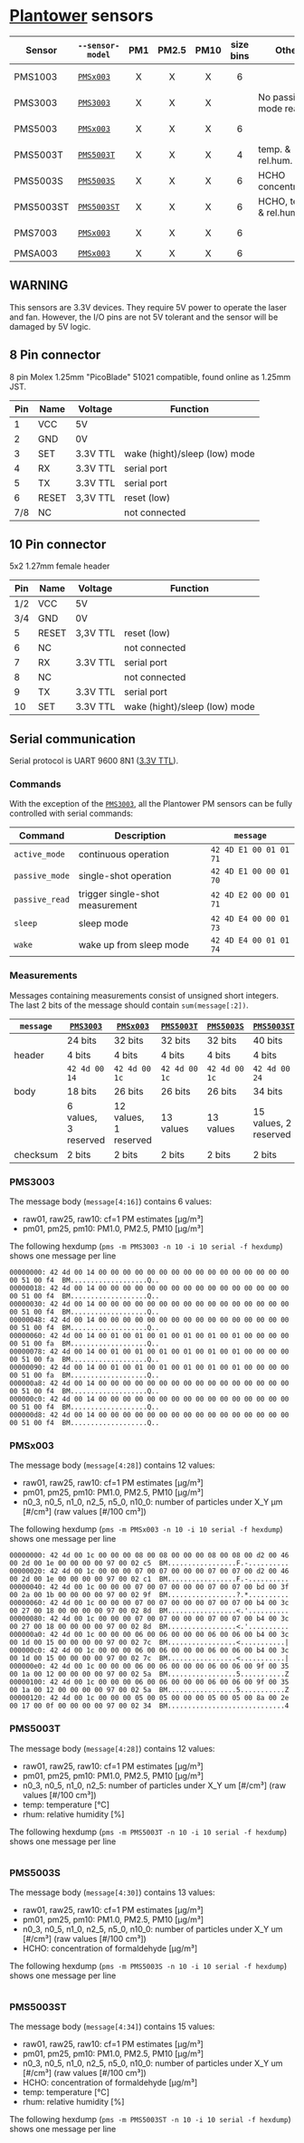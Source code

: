 # [Plantower][] sensors

| Sensor    | `--sensor-model` |  PM1  | PM2.5 | PM10  | size bins | Other                  | Datasheet                     | Dimensions   | Connector  |
| --------- | ---------------- | :---: | :---: | :---: | :-------: | ---------------------- | ----------------------------- | ------------ | ---------- |
| PMS1003   | [`PMSx003`][]    |   X   |   X   |   X   |     6     |                        | [en][g1_aqmd],  [cn][g1_lcsc] | 42x65x23 mm³ | [8 pin][]  |
| PMS3003   | [`PMS3003`][]    |   X   |   X   |   X   |           | No passive mode read   | [en][g3_aqmon], [cn][g3_lcsc] | 43x50x21 mm³ | [8 pin][]  |
| PMS5003   | [`PMSx003`][]    |   X   |   X   |   X   |     6     |                        | [en][g5_aqmd],  [cn][g5_lcsc] | 38x50x21 mm³ | [8 pin][]  |
| PMS5003T  | [`PMS5003T`][]   |   X   |   X   |   X   |     4     | temp. & rel.hum.       |                               | 38x50x21 mm³ | [8 pin][]  |
| PMS5003S  | [`PMS5003S`][]   |   X   |   X   |   X   |     6     | HCHO concentration     |                               | 38x50x21 mm³ | [8 pin][]  |
| PMS5003ST | [`PMS5003ST`][]  |   X   |   X   |   X   |     6     | HCHO, temp. & rel.hum. |                               | 38x50x21 mm³ | [8 pin][]  |
| PMS7003   | [`PMSx003`][]    |   X   |   X   |   X   |     6     |                        | [cn][g7_lcsc]                 | 37x48x12 mm³ | [10 pin][] |
| PMSA003   | [`PMSx003`][]    |   X   |   X   |   X   |     6     |                        | [cn][gA_lcsc]                 |              | [10 pin][] |

[plantower]:  http://www.plantower.com/
[g1_aqmd]:    http://www.aqmd.gov/docs/default-source/aq-spec/resources-page/plantower-pms1003-manual_v2-5.pdf?sfvrsn=2
[g5_aqmd]:    http://www.aqmd.gov/docs/default-source/aq-spec/resources-page/plantower-pms5003-manual_v2-3.pdf?sfvrsn=2
[g3_aqmon]:   https://github.com/avaldebe/AQmon/raw/master/Documents/PMS3003_LOGOELE.pdf
[g5_aqmon]:   https://github.com/avaldebe/AQmon/raw/master/Documents/PMS5003_LOGOELE.pdf
[g1_lcsc]:    https://datasheet.lcsc.com/szlcsc/PMS1003_C89289.pdf
[g3_lcsc]:    https://datasheet.lcsc.com/szlcsc/PMS3003_C87024.pdf
[g5_lcsc]:    https://datasheet.lcsc.com/szlcsc/PMS5003_C91431.pdf
[g7_lcsc]:    https://datasheet.lcsc.com/szlcsc/PMS7003_C84815.pdf
[gA_lcsc]:    https://datasheet.lcsc.com/szlcsc/PMSA003-A_C132744.pdf

[`PMSx003`]:  #PMSx003
[`PMS3003`]:  #PMS3003
[`PMS5003T`]: #PMS5003T
[`PMS5003S`]: #PMS5003S
[`PMS5003ST`]:#PMS5003ST
[8 pin]:      #8_Pin_connector
[10 pin]:     #10_Pin_connector

## WARNING

This sensors are 3.3V devices. They require 5V power to operate the laser and fan.
However, the I/O pins are not 5V tolerant and the sensor will be damaged by 5V logic.

## 8 Pin connector

8 pin Molex 1.25mm "PicoBlade" 51021 compatible, found online as 1.25mm JST.

| Pin | Name  | Voltage  | Function                      |
| --- | ----- | -------- | ----------------------------- |
| 1   | VCC   | 5V       |
| 2   | GND   | 0V       |
| 3   | SET   | 3.3V TTL | wake (hight)/sleep (low) mode |
| 4   | RX    | 3.3V TTL | serial port                   |
| 5   | TX    | 3.3V TTL | serial port                   |
| 6   | RESET | 3,3V TTL | reset (low)                   |
| 7/8 | NC    |          | not connected                 |

## 10 Pin connector

5x2 1.27mm female header

| Pin | Name  | Voltage  | Function                      |
| --- | ----- | -------- | ----------------------------- |
| 1/2 | VCC   | 5V       |
| 3/4 | GND   | 0V       |
| 5   | RESET | 3,3V TTL | reset (low)                   |
| 6   | NC    |          | not connected                 |
| 7   | RX    | 3.3V TTL | serial port                   |
| 8   | NC    |          | not connected                 |
| 9   | TX    | 3.3V TTL | serial port                   |
| 10  | SET   | 3.3V TTL | wake (hight)/sleep (low) mode |

## Serial communication

Serial protocol is UART 9600 8N1 ([3.3V TTL](#warning)).

### Commands

With the exception of the [`PMS3003`][], all the Plantower PM sensors
can be fully controlled with serial commands:

| Command        | Description                     | `message`              |
| -------------- | ------------------------------- | ---------------------- |
| `active_mode`  | continuous operation            | `42 4D E1 00 01 01 71` |
| `passive_mode` | single-shot operation           | `42 4D E1 00 00 01 70` |
| `passive_read` | trigger single-shot measurement | `42 4D E2 00 00 01 71` |
| `sleep`        | sleep mode                      | `42 4D E4 00 00 01 73` |
| `wake`         | wake up from sleep mode         | `42 4D E4 00 01 01 74` |

### Measurements

Messages containing measurements consist of unsigned short integers.
The last 2 bits of the message should contain `sum(message[:2])`.

| `message` | [`PMS3003`][]        | [`PMSx003`][]         | [`PMS5003T`][] | [`PMS5003S`][] | [`PMS5003ST`][]       |
| --------- | -------------------- | --------------------- | -------------- | -------------- | --------------------- |
|           | 24 bits              | 32 bits               | 32 bits        | 32 bits        | 40 bits               |
| header    | 4 bits               | 4 bits                | 4 bits         | 4 bits         | 4 bits                |
|           | `42 4d 00 14`        | `42 4d 00 1c`         | `42 4d 00 1c`  | `42 4d 00 1c`  | `42 4d 00 24`         |
| body      | 18 bits              | 26 bits               | 26 bits        | 26 bits        | 34 bits               |
|           | 6 values, 3 reserved | 12 values, 1 reserved | 13 values      | 13 values      | 15 values, 2 reserved |
| checksum  | 2 bits               | 2 bits                | 2 bits         | 2 bits         | 2 bits                |

### PMS3003

The message body (`message[4:16]`) contains 6 values:

- raw01, raw25, raw10: cf=1 PM estimates [μg/m³]
- pm01, pm25, pm10: PM1.0, PM2.5, PM10 [μg/m³]

The following hexdump (`pms -m PMS3003 -n 10 -i 10 serial -f hexdump`) shows one message per line

```hexdump
00000000: 42 4d 00 14 00 00 00 00 00 00 00 00 00 00 00 00 00 00 00 00 00 51 00 f4  BM...................Q..
00000018: 42 4d 00 14 00 00 00 00 00 00 00 00 00 00 00 00 00 00 00 00 00 51 00 f4  BM...................Q..
00000030: 42 4d 00 14 00 00 00 00 00 00 00 00 00 00 00 00 00 00 00 00 00 51 00 f4  BM...................Q..
00000048: 42 4d 00 14 00 00 00 00 00 00 00 00 00 00 00 00 00 00 00 00 00 51 00 f4  BM...................Q..
00000060: 42 4d 00 14 00 01 00 01 00 01 00 01 00 01 00 01 00 00 00 00 00 51 00 fa  BM...................Q..
00000078: 42 4d 00 14 00 01 00 01 00 01 00 01 00 01 00 01 00 00 00 00 00 51 00 fa  BM...................Q..
00000090: 42 4d 00 14 00 01 00 01 00 01 00 01 00 01 00 01 00 00 00 00 00 51 00 fa  BM...................Q..
000000a8: 42 4d 00 14 00 00 00 00 00 00 00 00 00 00 00 00 00 00 00 00 00 51 00 f4  BM...................Q..
000000c0: 42 4d 00 14 00 00 00 00 00 00 00 00 00 00 00 00 00 00 00 00 00 51 00 f4  BM...................Q..
000000d8: 42 4d 00 14 00 00 00 00 00 00 00 00 00 00 00 00 00 00 00 00 00 51 00 f4  BM...................Q..
```

### PMSx003

The message body (`message[4:28]`) contains 12 values:

- raw01, raw25, raw10: cf=1 PM estimates [μg/m³]
- pm01, pm25, pm10: PM1.0, PM2.5, PM10 [μg/m³]
- n0_3, n0_5, n1_0, n2_5, n5_0, n10_0: number of particles under X_Y μm [#/cm³] (raw values [#/100 cm³])

The following hexdump (`pms -m PMSx003 -n 10 -i 10 serial -f hexdump`) shows one message per line

```hexdump
00000000: 42 4d 00 1c 00 00 00 08 00 08 00 00 00 08 00 08 00 d2 00 46 00 2d 00 1e 00 00 00 00 97 00 02 c5  BM.................F.-..........
00000020: 42 4d 00 1c 00 00 00 07 00 07 00 00 00 07 00 07 00 d2 00 46 00 2d 00 1e 00 00 00 00 97 00 02 c1  BM.................F.-..........
00000040: 42 4d 00 1c 00 00 00 07 00 07 00 00 00 07 00 07 00 bd 00 3f 00 2a 00 1b 00 00 00 00 97 00 02 9f  BM.................?.*..........
00000060: 42 4d 00 1c 00 00 00 07 00 07 00 00 00 07 00 07 00 b4 00 3c 00 27 00 18 00 00 00 00 97 00 02 8d  BM.................<.'..........
00000080: 42 4d 00 1c 00 00 00 07 00 07 00 00 00 07 00 07 00 b4 00 3c 00 27 00 18 00 00 00 00 97 00 02 8d  BM.................<.'..........
000000a0: 42 4d 00 1c 00 00 00 06 00 06 00 00 00 06 00 06 00 b4 00 3c 00 1d 00 15 00 00 00 00 97 00 02 7c  BM.................<...........|
000000c0: 42 4d 00 1c 00 00 00 06 00 06 00 00 00 06 00 06 00 b4 00 3c 00 1d 00 15 00 00 00 00 97 00 02 7c  BM.................<...........|
000000e0: 42 4d 00 1c 00 00 00 06 00 06 00 00 00 06 00 06 00 9f 00 35 00 1a 00 12 00 00 00 00 97 00 02 5a  BM.................5...........Z
00000100: 42 4d 00 1c 00 00 00 06 00 06 00 00 00 06 00 06 00 9f 00 35 00 1a 00 12 00 00 00 00 97 00 02 5a  BM.................5...........Z
00000120: 42 4d 00 1c 00 00 00 05 00 05 00 00 00 05 00 05 00 8a 00 2e 00 17 00 0f 00 00 00 00 97 00 02 34  BM.............................4
```

### PMS5003T

The message body (`message[4:28]`) contains 12 values:

- raw01, raw25, raw10: cf=1 PM estimates [μg/m³]
- pm01, pm25, pm10: PM1.0, PM2.5, PM10 [μg/m³]
- n0_3, n0_5, n1_0, n2_5: number of particles under X_Y um [#/cm³] (raw values [#/100 cm³])
- temp: temperature [°C]
- rhum: relative humidity [%]

The following hexdump (`pms -m PMS5003T -n 10 -i 10 serial -f hexdump`) shows one message per line

```hexdump
```

### PMS5003S

The message body (`message[4:30]`) contains 13 values:

- raw01, raw25, raw10: cf=1 PM estimates [μg/m³]
- pm01, pm25, pm10: PM1.0, PM2.5, PM10 [μg/m³]
- n0_3, n0_5, n1_0, n2_5, n5_0, n10_0: number of particles under X_Y um [#/cm³] (raw values [#/100 cm³])
- HCHO: concentration of formaldehyde [μg/m³]

The following hexdump (`pms -m PMS5003S -n 10 -i 10 serial -f hexdump`) shows one message per line

```hexdump
```

### PMS5003ST

The message body (`message[4:34]`) contains 15 values:

- raw01, raw25, raw10: cf=1 PM estimates [μg/m³]
- pm01, pm25, pm10: PM1.0, PM2.5, PM10 [μg/m³]
- n0_3, n0_5, n1_0, n2_5, n5_0, n10_0: number of particles under X_Y um [#/cm³] (raw values [#/100 cm³])
- HCHO: concentration of formaldehyde [μg/m³]
- temp: temperature [°C]
- rhum: relative humidity [%]

The following hexdump (`pms -m PMS5003ST -n 10 -i 10 serial -f hexdump`) shows one message per line

```hexdump
```
